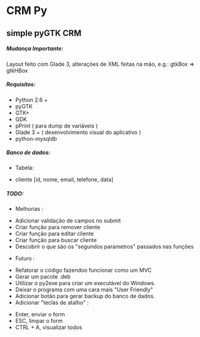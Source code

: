 # CRM Py
## simple pyGTK CRM

##### Mudança Importante:
Layout feito com Glade 3, alterações de XML feitas na mão, e.g.: gtkBox => gtkHBox

##### Requisitos:
* Python 2.6 +
* pyGTK
* GTK+
* GDK
* pPrint ( para dump de variáveis )
* Glade 3 +  ( desenvolvimento visual do aplicativo )
* python-mysqldb


##### Banco de dados:
* Tabela:
 - cliente [id, nome, email, telefone, data]

##### TODO:
* Melhorias :
 + Adicionar validação de campos no submit
 + Criar função para remover cliente
 + Criar função para editar cliente
 + Criar função para buscar cliente
 + Descobrir o que são os "segundos parametros" passados nas funções
* Futuro :
 + Refatorar o código fazendoo funcionar como um MVC
 + Gerar um pacote .deb
 + Utilizar o py2exe para criar um executável do Windows.
 + Deixar o programa com uma cara mais "User Friendly"
 + Adicionar botão para gerar backup do banco de dados.
 + Adicionar "teclas de atalho" :
  - Enter, enviar o form
  - ESC, limpar o form
  - CTRL + A, visualizar todos
